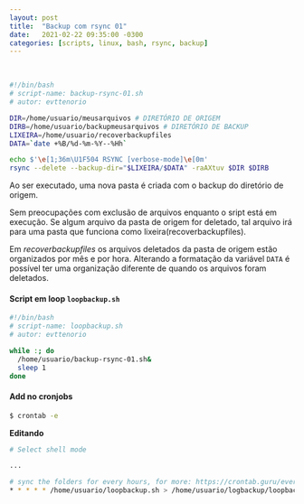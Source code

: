 ```yaml
---
layout: post
title:  "Backup com rsync 01"
date:   2021-02-22 09:35:00 -0300
categories: [scripts, linux, bash, rsync, backup]
---
```



&nbsp;


```sh
#!/bin/bash
# script-name: backup-rsync-01.sh
# autor: evttenorio

DIR=/home/usuario/meusarquivos # DIRETÓRIO DE ORIGEM
DIRB=/home/usuario/backupmeusarquivos # DIRETÓRIO DE BACKUP
LIXEIRA=/home/usuario/recoverbackupfiles
DATA=`date +%B/%d-%m-%Y--%Hh`

echo $'\e[1;36m\U1F504 RSYNC [verbose-mode]\e[0m'
rsync --delete --backup-dir="$LIXEIRA/$DATA" -raAXtuv $DIR $DIRB
```

Ao ser executado, uma nova pasta é criada com o backup do diretório de origem. 

Sem preocupações com exclusão de arquivos enquanto o sript está em execução. 
Se algum arquivo da pasta de origem for deletado, tal arquivo irá para uma pasta que funciona como lixeira(recoverbackupfiles). 

Em *recoverbackupfiles* os arquivos deletados da pasta de origem estão organizados por mês e por hora. 
Alterando a formatação da variável `DATA` é possível ter uma organização diferente de quando os arquivos foram deletados.


#### Script em loop `loopbackup.sh`

```sh
#!/bin/bash
# script-name: loopbackup.sh
# autor: evttenorio

while :; do
  /home/usuario/backup-rsync-01.sh&
  sleep 1
done
```

#### Add no cronjobs

```bash
$ crontab -e
```

**Editando**

```bash
# Select shell mode

...

# sync the folders for every hours, for more: https://crontab.guru/every-1-hour
* * * * * /home/usuario/loopbackup.sh > /home/usuario/logbackup/loopbackup.log 2>&1
```

